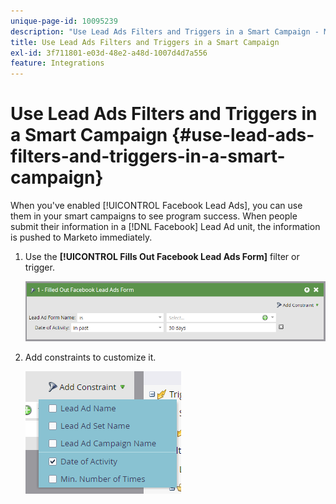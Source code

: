 ```yaml
---
unique-page-id: 10095239
description: "Use Lead Ads Filters and Triggers in a Smart Campaign - Marketo Docs - Product Documentation"
title: Use Lead Ads Filters and Triggers in a Smart Campaign
exl-id: 3f711801-e03d-48e2-a48d-1007d4d7a556
feature: Integrations
---
```

# Use Lead Ads Filters and Triggers in a Smart Campaign {#use-lead-ads-filters-and-triggers-in-a-smart-campaign}

When you've enabled [!UICONTROL Facebook Lead Ads], you can use them in your smart campaigns to see program success. When people submit their information in a [!DNL Facebook] Lead Ad unit, the information is pushed to Marketo immediately.

1. Use the **[!UICONTROL Fills Out Facebook Lead Ads Form]** filter or trigger.

   ![](assets/image2016-8-5-11-3a18-3a31.png)

1. Add constraints to customize it.

   ![](assets/image2016-8-5-11-3a19-3a27.png)
